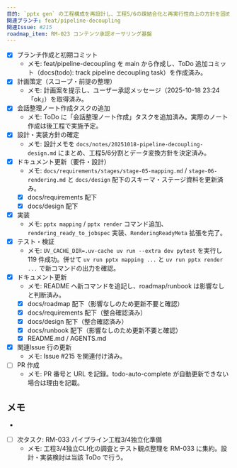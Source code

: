 ```yaml
---
目的: `pptx gen` の工程構成を再設計し、工程5/6の疎結合化と再実行性向上の方針を固める
関連ブランチ: feat/pipeline-decoupling
関連Issue: #215
roadmap_item: RM-023 コンテンツ承認オーサリング基盤
---
```

- [x] ブランチ作成と初期コミット
  - メモ: feat/pipeline-decoupling を main から作成し、ToDo 追加コミット（docs(todo): track pipeline decoupling task）を作成済み。
- [x] 計画策定（スコープ・前提の整理）
  - メモ: 計画案を提示し、ユーザー承認メッセージ（2025-10-18 23:24「ok」）を取得済み。
- [x] 会話整理ノート作成タスクの追加
  - メモ: ToDo に「会話整理ノート作成」タスクを追加済み。実際のノート作成は後工程で実施予定。
- [x] 設計・実装方針の確定
  - メモ: 設計メモを `docs/notes/20251018-pipeline-decoupling-design.md` にまとめ、工程5/6分割とデータ変換方針を決定済み。
- [x] ドキュメント更新（要件・設計）
  - メモ: `docs/requirements/stages/stage-05-mapping.md` / `stage-06-rendering.md` と `docs/design` 配下のスキーマ・ステージ資料を更新済み。
  - [x] docs/requirements 配下
  - [x] docs/design 配下
- [x] 実装
  - メモ: `pptx mapping` / `pptx render` コマンド追加、`rendering_ready_to_jobspec` 実装、`RenderingReadyMeta` 拡張を完了。
- [x] テスト・検証
  - メモ: `UV_CACHE_DIR=.uv-cache uv run --extra dev pytest` を実行し 119 件成功。併せて `uv run pptx mapping ...` と `uv run pptx render ...` で新コマンドの出力を確認。
- [x] ドキュメント更新
  - メモ: README へ新コマンドを追記し、roadmap/runbook は影響なしと判断済み。
  - [x] docs/roadmap 配下（影響なしのため更新不要と確認）
  - [x] docs/requirements 配下（整合確認済み）
  - [x] docs/design 配下（整合確認済み）
  - [x] docs/runbook 配下（影響なしのため更新不要と確認）
  - [x] README.md / AGENTS.md
- [x] 関連Issue 行の更新
  - メモ: Issue #215 を関連付け済み。
- [ ] PR 作成
  - メモ: PR 番号と URL を記録。todo-auto-complete が自動更新できない場合は理由を記載。
## メモ
-
- [ ] 次タスク: RM-033 パイプライン工程3/4独立化準備
  - メモ: 工程3/4独立CLI化の調査とテスト観点整理を RM-033 に集約。設計・実装検討は当該 ToDo で行う。
